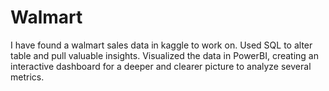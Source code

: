 # Walmart
I have found a walmart sales data in kaggle to work on. Used SQL to alter table and pull valuable insights. Visualized the data in PowerBI, creating an interactive dashboard for a deeper and clearer picture to analyze several metrics.
